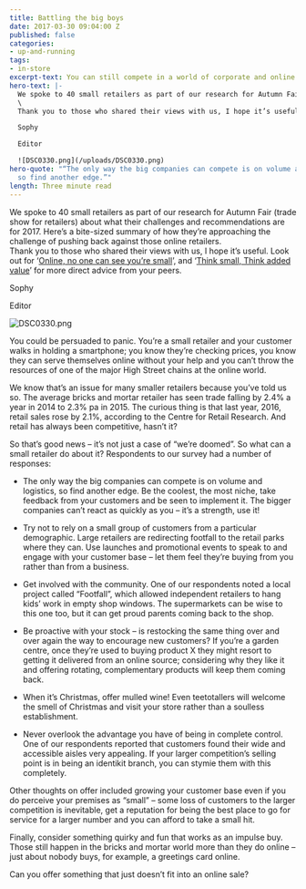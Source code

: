```yaml
---
title: Battling the big boys
date: 2017-03-30 09:04:00 Z
published: false
categories:
- up-and-running
tags:
- in-store
excerpt-text: You can still compete in a world of corporate and online retailers
hero-text: |-
  We spoke to 40 small retailers as part of our research for Autumn Fair (trade show for retailers) about what their challenges and recommendations are for 2017. Here’s a bite-sized summary of how they’re approaching the challenge of pushing back against those online retailers.
  \
  Thank you to those who shared their views with us, I hope it’s useful. Look out for ‘[Online, no one can see you’re small](http://insideretail.com/articles/online-no-one-can-see-youre-small/)’, and ‘[Think small, Think added value](http://insideretail.com/articles/think-small-think-added-value/)’  for more direct advice from your peers.

  Sophy

  Editor

  ![DSC0330.png](/uploads/DSC0330.png)
hero-quote: "“The only way the big companies can compete is on volume and logistics,
  so find another edge.”"
length: Three minute read
---
```


We spoke to 40 small retailers as part of our research for Autumn Fair (trade show for retailers) about what their challenges and recommendations are for 2017. Here’s a bite-sized summary of how they’re approaching the challenge of pushing back against those online retailers.
\
Thank you to those who shared their views with us, I hope it’s useful. Look out for ‘[Online, no one can see you’re small](http://insideretail.com/articles/online-no-one-can-see-youre-small/)’, and ‘[Think small, Think added value](http://insideretail.com/articles/think-small-think-added-value/)’  for more direct advice from your peers.

Sophy

Editor

![DSC0330.png](/uploads/DSC0330.png)

You could be persuaded to panic. You’re a small retailer and your customer walks in holding a smartphone; you know they’re checking prices, you know they can serve themselves online without your help and you can’t throw the resources of one of the major High Street chains at the online world.

We know that’s an issue for many smaller retailers because you’ve told us so. The average bricks and mortar retailer has seen trade falling by 2.4% a year in 2014 to 2.3% pa in 2015. The curious thing is that last year, 2016, retail sales rose by 2.1%, according to the Centre for Retail Research. And retail has always been competitive, hasn’t it?

So that’s good news – it’s not just a case of “we’re doomed”. So what can a small retailer do about it? Respondents to our survey had a number of responses:

* The only way the big companies can compete is on volume and logistics, so find another edge. Be the coolest, the most niche, take feedback from your customers and be seen to implement it. The bigger companies can’t react as quickly as you – it’s a strength, use it!

* Try not to rely on a small group of customers from a particular demographic. Large retailers are redirecting footfall to the retail parks where they can. Use launches and promotional events to speak to and engage with your customer base – let them feel they’re buying from you rather than from a business.

* Get involved with the community. One of our respondents noted a local project called “Footfall”, which allowed independent retailers to hang kids’ work in empty shop windows. The supermarkets can be wise to this one too, but it can get proud parents coming back to the shop.

* Be proactive with your stock – is restocking the same thing over and over again the way to encourage new customers? If you’re a garden centre, once they’re used to buying product X they might resort to getting it delivered from an online source; considering why they like it and offering rotating, complementary products will keep them coming back.

* When it’s Christmas, offer mulled wine! Even teetotallers will welcome the smell of Christmas and visit your store rather than a soulless establishment.

* Never overlook the advantage you have of being in complete control. One of our respondents reported that customers found their wide and accessible aisles very appealing. If your larger competition’s selling point is in being an identikit branch, you can stymie them with this completely.

Other thoughts on offer included growing your customer base even if you do perceive your premises as “small” – some loss of customers to the larger competition is inevitable, get a reputation for being the best place to go for service for a larger number and you can afford to take a small hit.

Finally, consider something quirky and fun that works as an impulse buy. Those still happen in the bricks and mortar world more than they do online – just about nobody buys, for example, a greetings card online.

Can you offer something that just doesn’t fit into an online sale?